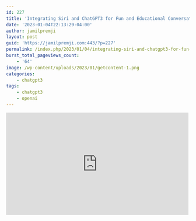 ```yaml
---
id: 227
title: 'Integrating Siri and ChatGPT3 for Fun and Educational Conversations'
date: '2023-01-04T22:13:29-04:00'
author: jamilpremji
layout: post
guid: 'https://jamilpremji.com:443/?p=227'
permalink: /index.php/2023/01/04/integrating-siri-and-chatgpt3-for-fun-and-educational-conversations/
burst_total_pageviews_count:
    - '64'
image: /wp-content/uploads/2023/01/getcontent-1.png
categories:
    - chatgpt3
tags:
    - chatgpt3
    - openai
---
```


<iframe allow="accelerometer; autoplay; clipboard-write; encrypted-media; gyroscope; picture-in-picture; web-share" allowfullscreen="" frameborder="0" height="281" loading="lazy" referrerpolicy="strict-origin-when-cross-origin" src="https://www.youtube.com/embed/PBCH_RxNd2A?feature=oembed" title="Bringing AI to the Table: Integrating Siri and ChatGPT/ChatGPT3" width="500">In order to get Siri to talk to ChatGP3, you need an OpenAI account. Login to OpenAI and [generate your API key](https://beta.openai.com/account/api-keys).

1. 

Once you have your API key, launch the Shortcuts App on your phone.

![](assets/images/2023-01-index.jpg)

2. 
Click the + to create a new shortcut

![](assets/images/2023-01-WhatsApp-Image-2023-01-04-at-4.41.01-PM1.jpeg)3. 

For your first action, choose **Ask for Input**.

![](assets/images/2023-01-WhatsApp-Image-2023-01-04-at-4.45.56-PM.jpeg)4. 

It should say **Ask for** “***Text***” **with** “***Ask ChatGPT3?***” This is what Siri will ask you when you call this shortcut.

![](assets/images/2023-01-WhatsApp-Image-2023-01-04-at-4.41.01-PM3-Copy.jpeg)5. 

At the bottom where it says “Search for Apps and Actions” type in **Set Variable**

![](assets/images/2023-01-WhatsApp-Image-2023-01-04-at-5.10.04-PM1.jpeg)6. 

Set Variable to “Prompt” to “Provided Input”

![](assets/images/2023-01-WhatsApp-Image-2023-01-04-at-1.56.28-PM2-Copy.jpeg)7. 

At the bottom, choose **Get Contents From URL**

![](assets/images/2023-01-WhatsApp-Image-2023-01-04-at-5.10.04-PM.jpeg)8. 

Type in the URL in the open space: **https://api.openai.com/v1/completions**

![](assets/images/2023-01-getcontent.png)9. 

Click the blue arrow and make yours look similar. The only difference is after Bearer in the “Authorization” key, you need to paste the [API key you generated from OpenAI](https://beta.openai.com/account/api-keys).

![](assets/images/2023-01-WhatsApp-Image-2023-01-04-at-1.56.28-PM-2.jpeg)11. 

Type in get dictionary from “**Contents of URL**“

![](assets/images/2023-01-getdictionaryinput-2.jpeg)12. 

Set it to the following

![](assets/images/2023-01-getdictionaryfromurl.png)13. 

Type in “Get Dictionary Value”

![](assets/images/2023-01-getdicvalue.jpeg)14. 

Get “Value” for “Choices” in “Dictionary”

![](assets/images/2023-01-getvalueforchoice.png)15. 

Search “Get Dictionary From”

![](assets/images/2023-01-getdictionaryinput.jpeg)16. 

Set it to “Dictionary Value”

![](assets/images/2023-01-getdicvalue2.png)17. 

Search **Dictionary From Input**

![](assets/images/2023-01-getdictionaryinput.jpeg)18. 

Set it to: Get “Value for “Text” in “Dictionary”

![](assets/images/2023-01-getvaluefortext.png)19. 

Search “Speak Text”

![](assets/images/2023-01-65116-576x1024.jpg)20. 

Set it to Speak “Dictionary Value”

![](assets/images/2023-01-speak-1.png)#### At the top of the screen, set the name of the shortcut to OpenChat.

#### Now ask Siri for Open Chat and you will be prompted with Ask ChatGPT3?

This is how it all looks.

![](assets/images/2023-01-WhatsApp-Image-2023-01-04-at-1.56.28-PM2-1.jpeg)![](assets/images/2023-01-WhatsApp-Image-2023-01-04-at-1.56.28-PM1.jpeg)![](assets/images/2023-01-WhatsApp-Image-2023-01-04-at-1.56.28-PM-1.jpeg)## TL:DR

If you want to avoid doing all the work, you can [install this Shortcut.](https://www.icloud.com/shortcuts/90e2d0cbe7014d52ab1e425d5d15dbce)

Scroll down to the “Get Content from https://” and hit the blue arrow. Scroll down to Authorization and replace “yourtoken” with [your API token](https://beta.openai.com/account/api-keys).

![](assets/images/2023-01-getcontent-1.png)![](assets/images/2023-01-header.jpeg)